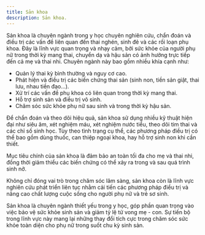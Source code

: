 ```yaml
---
title: Sản khoa
description: Sản khoa.
---
```


Sản khoa là chuyên ngành trong y học chuyên nghiên cứu, chẩn đoán và điều trị các vấn đề liên quan đến thai nghén, sinh đẻ và các rối loạn phụ khoa. Đây là lĩnh vực quan trọng và nhạy cảm, bởi sức khỏe của người phụ nữ trong thời kỳ mang thai, chuyển dạ và hậu sản có ảnh hưởng trực tiếp đến cả mẹ và thai nhi. Chuyên ngành này bao gồm nhiều khía cạnh như:

- Quản lý thai kỳ bình thường và nguy cơ cao.
- Phát hiện và điều trị các biến chứng thai sản (sinh non, tiền sản giật, thai lưu, nhau tiền đạo...).
- Xử trí các vấn đề phụ khoa có liên quan trong thời kỳ mang thai.
- Hỗ trợ sinh sản và điều trị vô sinh.
- Chăm sóc sức khỏe phụ nữ sau sinh và trong thời kỳ hậu sản.

Để chẩn đoán và theo dõi hiệu quả, sản khoa sử dụng nhiều kỹ thuật hiện đại như siêu âm, xét nghiệm máu, xét nghiệm nước tiểu, theo dõi tim thai và các chỉ số sinh học. Tùy theo tình trạng cụ thể, các phương pháp điều trị có thể bao gồm dùng thuốc, can thiệp ngoại khoa, hay hỗ trợ sinh non khi cần thiết.

Mục tiêu chính của sản khoa là đảm bảo an toàn tối đa cho mẹ và thai nhi, đồng thời giảm thiểu các biến chứng có thể xảy ra trong và sau quá trình sinh nở.

Không chỉ đóng vai trò trong chăm sóc lâm sàng, sản khoa còn là lĩnh vực nghiên cứu phát triển liên tục nhằm cải tiến các phương pháp điều trị và nâng cao chất lượng cuộc sống cho người phụ nữ và trẻ sơ sinh.

Sản khoa là chuyên ngành thiết yếu trong y học, góp phần quan trọng vào việc bảo vệ sức khỏe sinh sản và giảm tỷ lệ tử vong mẹ - con. Sự tiến bộ trong lĩnh vực này mang lại những thay đổi tích cực trong chăm sóc sức khỏe toàn diện cho phụ nữ trong suốt chu kỳ sinh sản.
